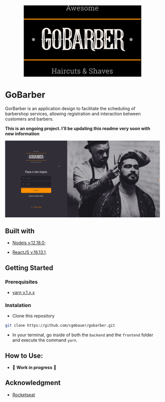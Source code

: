 <p align="center"> 
  <img src='https://github.com/cgmbauer/assets/blob/master/gobarber/logo.svg' alt='GoBarber logo' width="400px" />
</p>

# GoBarber

GorBarber is an application design to facilitate the scheduling of barbershop services, allowing registration and interaction between customers and barbers.

**This is an ongoing project. I'll be updating this readme very soon with new information**  

![GoBarber gif](https://github.com/cgmbauer/assets/blob/master/gobarber/gobarberspped.gif)
## Built with

- [Nodejs v.12.18.0](https://nodejs.org/en/);

- [ReactJS v.16.13.1](https://reactjs.org/).

## Getting Started

### Prerequisites

- [yarn v.1.x.x](https://classic.yarnpkg.com/en/docs/install)

### Instalation

- Clone this repository
```sh
git clone https://github.com/cgmbauer/gobarber.git
```
- In your terminal, go inside of both the `backend` and the `frontend`  folder and execute the command ```yarn```.

## How to Use:

- :construction: **Work in progress** :construction:

## Acknowledgment

- [Rocketseat](https://rocketseat.com.br/)


